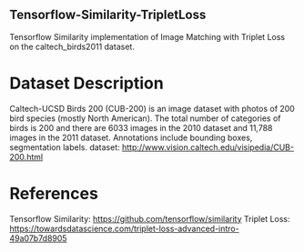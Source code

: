## Tensorflow-Similarity-TripletLoss
Tensorflow Similarity implementation of Image Matching with Triplet Loss on the caltech_birds2011 dataset.

# Dataset Description
Caltech-UCSD Birds 200 (CUB-200) is an image dataset with photos of 200 bird species (mostly North American). The total number of categories of birds is 200 and there are 6033 images in the 2010 dataset and 11,788 images in the 2011 dataset. Annotations include bounding boxes, segmentation labels.
dataset: http://www.vision.caltech.edu/visipedia/CUB-200.html

# References
Tensorflow Similarity: https://github.com/tensorflow/similarity
Triplet Loss: https://towardsdatascience.com/triplet-loss-advanced-intro-49a07b7d8905
